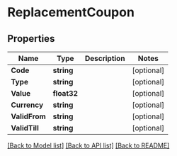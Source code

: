# ReplacementCoupon

## Properties

Name | Type | Description | Notes
------------ | ------------- | ------------- | -------------
**Code** | **string** |  | [optional] 
**Type** | **string** |  | [optional] 
**Value** | **float32** |  | [optional] 
**Currency** | **string** |  | [optional] 
**ValidFrom** | **string** |  | [optional] 
**ValidTill** | **string** |  | [optional] 

[[Back to Model list]](../README.md#documentation-for-models) [[Back to API list]](../README.md#documentation-for-api-endpoints) [[Back to README]](../README.md)


